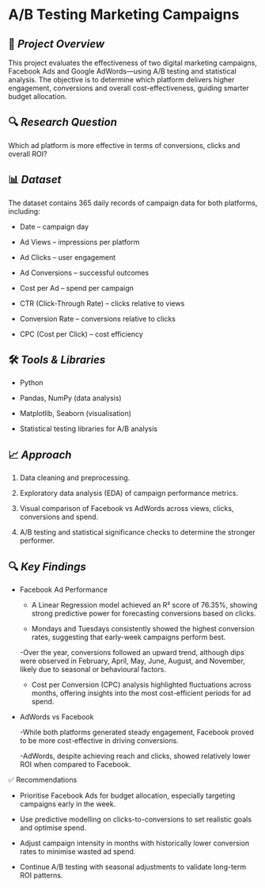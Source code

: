 # **A/B Testing Marketing Campaigns**

## 📌 *Project Overview*

This project evaluates the effectiveness of two digital marketing campaigns, Facebook Ads and Google AdWords—using A/B testing and statistical analysis. The objective is to determine which platform delivers higher engagement, conversions and overall cost-effectiveness, guiding smarter budget allocation.

## 🔍 *Research Question*

Which ad platform is more effective in terms of conversions, clicks and overall ROI?

## 📊 *Dataset*

The dataset contains 365 daily records of campaign data for both platforms, including:

- Date – campaign day

- Ad Views – impressions per platform

- Ad Clicks – user engagement

- Ad Conversions – successful outcomes

- Cost per Ad – spend per campaign

- CTR (Click-Through Rate) – clicks relative to views

- Conversion Rate – conversions relative to clicks

- CPC (Cost per Click) – cost efficiency

## 🛠️ *Tools & Libraries*

- Python

- Pandas, NumPy (data analysis)

- Matplotlib, Seaborn (visualisation)

- Statistical testing libraries for A/B analysis

## 📈 *Approach*

1. Data cleaning and preprocessing.

2. Exploratory data analysis (EDA) of campaign performance metrics.

3. Visual comparison of Facebook vs AdWords across views, clicks, conversions and spend.

4. A/B testing and statistical significance checks to determine the stronger performer.

## 🔍 *Key Findings*

- Facebook Ad Performance

  - A Linear Regression model achieved an R² score of 76.35%, showing strong predictive power for forecasting conversions based on clicks.

  - Mondays and Tuesdays consistently showed the highest conversion rates, suggesting that early-week campaigns perform best.

  -Over the year, conversions followed an upward trend, although dips were observed in February, April, May, June, August, and November, likely due to seasonal or     behavioural factors.

  - Cost per Conversion (CPC) analysis highlighted fluctuations across months, offering insights into the most cost-efficient periods for ad spend.

- AdWords vs Facebook

  -While both platforms generated steady engagement, Facebook proved to be more cost-effective in driving conversions.

  -AdWords, despite achieving reach and clicks, showed relatively lower ROI when compared to Facebook.

✅ Recommendations

- Prioritise Facebook Ads for budget allocation, especially targeting campaigns early in the week.

- Use predictive modelling on clicks-to-conversions to set realistic goals and optimise spend.

- Adjust campaign intensity in months with historically lower conversion rates to minimise wasted ad spend.

- Continue A/B testing with seasonal adjustments to validate long-term ROI patterns.

